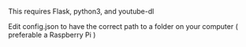 This requires Flask, python3, and youtube-dl

Edit config.json to have the correct path to a folder on your computer ( preferable a Raspberry Pi )
